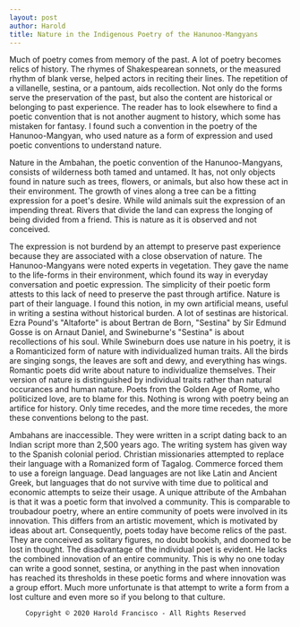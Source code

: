 ```yaml
---
layout: post
author: Harold
title: Nature in the Indigenous Poetry of the Hanunoo-Mangyans 
---
```


Much of poetry comes from memory of the past. A lot of poetry becomes relics of history. The rhymes of Shakespearean sonnets, or the measured rhythm of blank verse, helped actors in reciting their lines. The repetition of a villanelle, sestina, or a pantoum, aids recollection. Not only do the forms serve the preservation of the past, but also the content are historical or belonging to past experience. The reader has to look elsewhere to find a poetic convention that is not another augment to history, which some has mistaken for fantasy. I found such a convention in the poetry of the Hanunoo-Mangyan, who used nature as a form of expression and used poetic conventions to understand nature. 

Nature in the Ambahan, the poetic convention of the Hanunoo-Mangyans, consists of wilderness both tamed and untamed. It has, not only objects found in nature such as trees, flowers, or animals, but also how these act in their environment. The growth of vines along a tree can be a fitting expression for a poet's desire. While wild animals suit the expression of an impending threat. Rivers that divide the land can express the longing of being divided from a friend. This is nature as it is observed and not conceived. 

The expression is not burdend by an attempt to preserve past experience because they are associated with a close observation of nature. The Hanunoo-Mangyans were noted experts in vegetation. They gave the name to the life-forms in their environment, which found its way in everyday conversation and poetic expression. The simplicity of their poetic form attests to this lack of need to preserve the past through artifice. Nature is part of their language. I found this notion, in my own artificial means, useful in writing a sestina without historical burden. A lot of sestinas are historical. Ezra Pound's "Altaforte" is about Bertran de Born, "Sestina" by Sir Edmund Gosse is on Arnaut Daniel, and Swineburne's "Sestina" is about recollections of his soul. While Swineburn does use nature in his poetry, it is a Romanticized form of nature with individualized human traits. All the birds are singing songs, the leaves are soft and dewy, and everything has wings. Romantic poets did write about nature to individualize themselves. Their version of nature is distinguished by individual traits rather than natural occurances and human nature. Poets from the Golden Age of Rome, who politicized love, are to blame for this. Nothing is wrong with poetry being an artifice for history. Only time recedes, and the more time recedes, the more these conventions belong to the past. 

Ambahans are inaccessible. They were written in a script dating back to an Indian script more than 2,500 years ago. The writing system has given way to the Spanish colonial period. Christian missionaries attempted to replace their language with a Romanized form of Tagalog. Commerce forced them to use a foreign language. Dead languages are not like Latin and Ancient Greek, but languages that do not survive with time due to political and economic attempts to seize their usage. A unique attribute of the Ambahan is that it was a poetic form that involved a community. This is comparable to troubadour poetry, where an entire community of poets were involved in its innovation. This differs from an artistic movement, which is motivated by ideas about art. Consequently, poets today have become relics of the past. They are conceived as solitary figures, no doubt bookish, and doomed to be lost in thought. The disadvantage of the individual poet is evident. He lacks the combined innovation of an entire community. This is why no one today can write a good sonnet, sestina, or anything in the past when innovation has reached its thresholds in these poetic forms and where innovation was a group effort. Much more unfortunate is that attempt to write a form from a lost culture and even more so if you belong to that culture.  

		Copyright © 2020 Harold Francisco - All Rights Reserved
